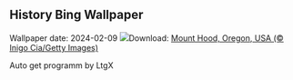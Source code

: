 ## History Bing Wallpaper
Wallpaper date: 2024-02-09
![](https://www.bing.com/th?id=OHR.MtHoodOregon_EN-GB3166689282_UHD.jpg&w=1000)Download: [Mount Hood, Oregon, USA (© Inigo Cia/Getty Images)](https://www.bing.com/th?id=OHR.MtHoodOregon_EN-GB3166689282_UHD.jpg)

Auto get programm by LtgX
